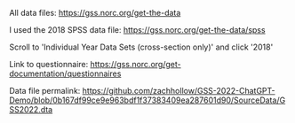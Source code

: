All data files: https://gss.norc.org/get-the-data

I used the 2018 SPSS data file: https://gss.norc.org/get-the-data/spss 

Scroll to 'Individual Year Data Sets (cross-section only)' and click '2018'

Link to questionnaire: 
https://gss.norc.org/get-documentation/questionnaires

Data file permalink: https://github.com/zachhollow/GSS-2022-ChatGPT-Demo/blob/0b167df99ce9e963bdf1f37383409ea287601d90/SourceData/GSS2022.dta
